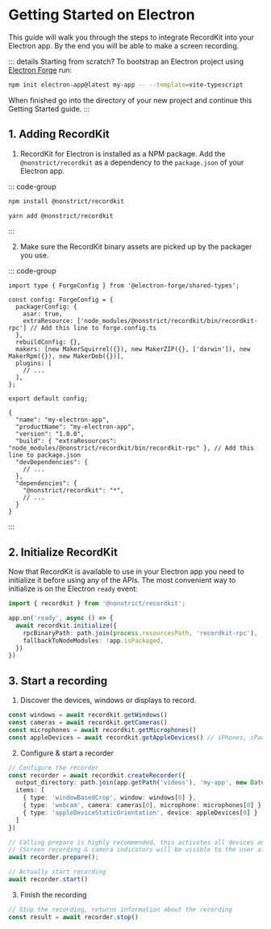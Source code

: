 # Getting Started on Electron

This guide will walk you through the steps to integrate RecordKit into your Electron app. By the end you will be able to make a screen recording.

::: details Starting from scratch?
To bootstrap an Electron project using [Electron Forge](https://www.electronforge.io) run:

```sh
npm init electron-app@latest my-app -- --template=vite-typescript
```

When finished go into the directory of your new project and continue this Getting Started guide.
:::

## 1. Adding RecordKit

1. RecordKit for Electron is installed as a NPM package. Add the `@nonstrict/recordkit` as a dependency to the `package.json` of your Electron app.

::: code-group
```sh [npm]
npm install @nonstrict/recordkit
```

```sh [yarn]
yarn add @nonstrict/recordkit
```
:::

2. Make sure the RecordKit binary assets are picked up by the packager you use.

::: code-group
```TypeScript{6} [forge.config.ts (Electron Forge)]
import type { ForgeConfig } from '@electron-forge/shared-types';

const config: ForgeConfig = {
  packagerConfig: {
    asar: true,
    extraResource: ['node_modules/@nonstrict/recordkit/bin/recordkit-rpc'] // Add this line to forge.config.ts
  },
  rebuildConfig: {},
  makers: [new MakerSquirrel({}), new MakerZIP({}, ['darwin']), new MakerRpm({}), new MakerDeb({})],
  plugins: [
    // ...
  ],
};

export default config;
```

```JSON{5} [package.json (Electron Builder)]
{
  "name": "my-electron-app",
  "productName": "my-electron-app",
  "version": "1.0.0",
  "build": { "extraResources": "node_modules/@nonstrict/recordkit/bin/recordkit-rpc" }, // Add this line to package.json
  "devDependencies": {
    // ...
  },
  "dependencies": {
    "@nonstrict/recordkit": "*",
    // ...
  }
}
```
:::

## 2. Initialize RecordKit

Now that RecordKit is available to use in your Electron app you need to initialize it before using any of the APIs. The most convenient way to initialize is on the Electron `ready` event:

```TypeScript
import { recordkit } from '@nonstrict/recordkit';

app.on('ready', async () => {
  await recordkit.initialize({
    rpcBinaryPath: path.join(process.resourcesPath, 'recordkit-rpc'),
    fallbackToNodeModules: !app.isPackaged,
  })
})
```

## 3. Start a recording

1. Discover the devices, windows or displays to record.

```TypeScript
const windows = await recordkit.getWindows()
const cameras = await recordkit.getCameras()
const microphones = await recordkit.getMicrophones()
const appleDevices = await recordkit.getAppleDevices() // iPhones, iPads, etc.
```

2. Configure & start a recorder

```TypeScript
// Configure the recorder
const recorder = await recordkit.createRecorder({
  output_directory: path.join(app.getPath('videos'), 'my-app', new Date().toISOString()), 
  items: [
    { type: 'windowBasedCrop', window: windows[0] },
    { type: 'webcam', camera: cameras[0], microphone: microphones[0] },
    { type: 'appleDeviceStaticOrientation', device: appleDevices[0] }
  ]
})

// Calling prepare is highly recommended, this activates all devices and makes sure a call to start will start the recording instantly.
// (Screen recording & camera indicators will be visible to the user after calling prepare, also permission alerts might be triggered.)
await recorder.prepare();

// Actually start recording
await recorder.start()
```

3. Finish the recording

```TypeScript
// Stop the recording, returns information about the recording
const result = await recorder.stop()
```
